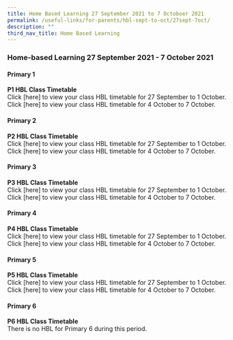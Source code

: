 ```yaml
---
title: Home Based Learning 27 September 2021 to 7 Octoboer 2021
permalink: /useful-links/for-parents/hbl-sept-to-oct/27sept-7oct/
description: ""
third_nav_title: Home Based Learning
---
```

### **Home-based Learning 27 September 2021 - 7 October 2021**

#### **Primary 1**

**P1 HBL Class Timetable**<br>
Click [here] to view your class HBL timetable for 27 September to 1 October.<br>
Click [here] to view your class HBL timetable for 4 October to 7 October.

#### **Primary 2**

**P2 HBL Class Timetable**<br>
Click [here] to view your class HBL timetable for 27 September to 1 October.<br>
Click [here] to view your class HBL timetable for 4 October to 7 October.

#### **Primary 3**

**P3 HBL Class Timetable**<br>
Click [here] to view your class HBL timetable for 27 September to 1 October.<br>
Click [here] to view your class HBL timetable for 4 October to 7 October.

#### **Primary 4**

**P4 HBL Class Timetable**<br>
Click [here] to view your class HBL timetable for 27 September to 1 October.<br>
Click [here] to view your class HBL timetable for 4 October to 7 October.

#### **Primary 5**

**P5 HBL Class Timetable**<br>
Click [here] to view your class HBL timetable for 27 September to 1 October.<br>
Click [here] to view your class HBL timetable for 4 October to 7 October.

#### **Primary 6**

**P6 HBL Class Timetable**<br>
There is no HBL for Primary 6 during this period.